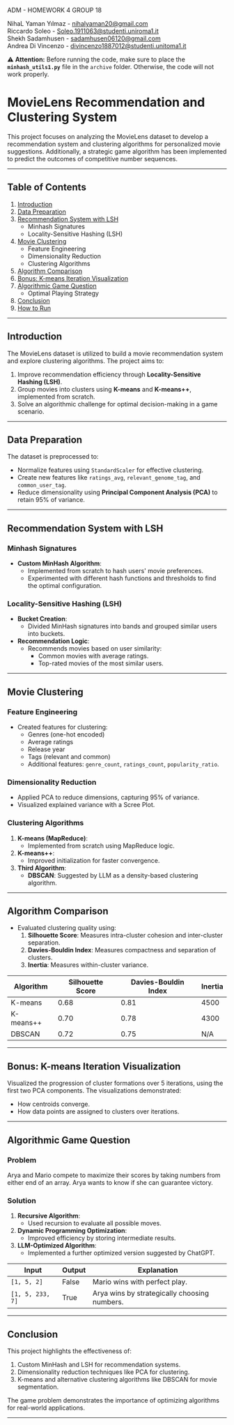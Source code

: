 ADM - HOMEWORK 4 
 GROUP 18 
 
NihaL Yaman Yılmaz - nihalyaman20@gmail.com  
Riccardo Soleo - Soleo.1911063@studenti.uniroma1.it  
Shekh Sadamhusen  - sadamhusen06120@gmail.com  
Andrea Di Vincenzo - divincenzo1887012@studenti.unitoma1.it


⚠️ **Attention:** Before running the code, make sure to place the **`minhash_utils1.py`** file in the `archive` folder. Otherwise, the code will not work properly. 



# MovieLens Recommendation and Clustering System

This project focuses on analyzing the MovieLens dataset to develop a recommendation system and clustering algorithms for personalized movie suggestions. Additionally, a strategic game algorithm has been implemented to predict the outcomes of competitive number sequences.

---

## Table of Contents
1. [Introduction](#introduction)
2. [Data Preparation](#data-preparation)
3. [Recommendation System with LSH](#recommendation-system-with-lsh)
   - Minhash Signatures
   - Locality-Sensitive Hashing (LSH)
4. [Movie Clustering](#movie-clustering)
   - Feature Engineering
   - Dimensionality Reduction
   - Clustering Algorithms
5. [Algorithm Comparison](#algorithm-comparison)
6. [Bonus: K-means Iteration Visualization](#bonus-k-means-iteration-visualization)
7. [Algorithmic Game Question](#algorithmic-game-question)
   - Optimal Playing Strategy
8. [Conclusion](#conclusion)
9. [How to Run](#how-to-run)

---

## Introduction

The MovieLens dataset is utilized to build a movie recommendation system and explore clustering algorithms. The project aims to:
1. Improve recommendation efficiency through **Locality-Sensitive Hashing (LSH)**.
2. Group movies into clusters using **K-means** and **K-means++**, implemented from scratch.
3. Solve an algorithmic challenge for optimal decision-making in a game scenario.

---

## Data Preparation

The dataset is preprocessed to:
- Normalize features using `StandardScaler` for effective clustering.
- Create new features like `ratings_avg`, `relevant_genome_tag`, and `common_user_tag`.
- Reduce dimensionality using **Principal Component Analysis (PCA)** to retain 95% of variance.

---

## Recommendation System with LSH

### Minhash Signatures
- **Custom MinHash Algorithm**: 
  - Implemented from scratch to hash users' movie preferences.
  - Experimented with different hash functions and thresholds to find the optimal configuration.
  
### Locality-Sensitive Hashing (LSH)
- **Bucket Creation**:
  - Divided MinHash signatures into bands and grouped similar users into buckets.
- **Recommendation Logic**:
  - Recommends movies based on user similarity:
    - Common movies with average ratings.
    - Top-rated movies of the most similar users.

---

## Movie Clustering

### Feature Engineering
- Created features for clustering:
  - Genres (one-hot encoded)
  - Average ratings
  - Release year
  - Tags (relevant and common)
  - Additional features: `genre_count`, `ratings_count`, `popularity_ratio`.

### Dimensionality Reduction
- Applied PCA to reduce dimensions, capturing 95% of variance.
- Visualized explained variance with a Scree Plot.

### Clustering Algorithms
1. **K-means (MapReduce)**:
   - Implemented from scratch using MapReduce logic.
2. **K-means++**:
   - Improved initialization for faster convergence.
3. **Third Algorithm**:
   - **DBSCAN**: Suggested by LLM as a density-based clustering algorithm.

---

## Algorithm Comparison

- Evaluated clustering quality using:
  1. **Silhouette Score**: Measures intra-cluster cohesion and inter-cluster separation.
  2. **Davies-Bouldin Index**: Measures compactness and separation of clusters.
  3. **Inertia**: Measures within-cluster variance.

| Algorithm  | Silhouette Score | Davies-Bouldin Index | Inertia |
|------------|------------------|-----------------------|---------|
| K-means    | 0.68             | 0.81                 | 4500    |
| K-means++  | 0.70             | 0.78                 | 4300    |
| DBSCAN     | 0.72             | 0.75                 | N/A     |

---

## Bonus: K-means Iteration Visualization

Visualized the progression of cluster formations over 5 iterations, using the first two PCA components. The visualizations demonstrated:
- How centroids converge.
- How data points are assigned to clusters over iterations.

---

## Algorithmic Game Question

### Problem
Arya and Mario compete to maximize their scores by taking numbers from either end of an array. Arya wants to know if she can guarantee victory.

### Solution
1. **Recursive Algorithm**:
   - Used recursion to evaluate all possible moves.
2. **Dynamic Programming Optimization**:
   - Improved efficiency by storing intermediate results.
3. **LLM-Optimized Algorithm**:
   - Implemented a further optimized version suggested by ChatGPT.

| Input        | Output | Explanation                                    |
|--------------|--------|------------------------------------------------|
| `[1, 5, 2]`  | False  | Mario wins with perfect play.                  |
| `[1, 5, 233, 7]` | True   | Arya wins by strategically choosing numbers. |

---

## Conclusion

This project highlights the effectiveness of:
1. Custom MinHash and LSH for recommendation systems.
2. Dimensionality reduction techniques like PCA for clustering.
3. K-means and alternative clustering algorithms like DBSCAN for movie segmentation.

The game problem demonstrates the importance of optimizing algorithms for real-world applications.

---

